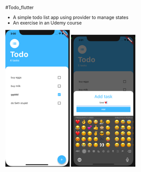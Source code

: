#Todo_flutter

- A simple todo list app using provider to manage states 
- An exercise in an Udemy course

<div>
<img src="https://github.com/realshaka/todo_flutter/blob/master/main_screen.png" width="200"/>
<img src="https://github.com/realshaka/todo_flutter/blob/master/add_task.png" width="200"/>
</div>
